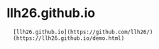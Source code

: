 # llh26.github.io
      [llh26.github.io](https://github.com/llh26/)
      (https://llh26.github.io/demo.html)
